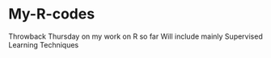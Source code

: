 # My-R-codes
Throwback Thursday on my work on R so far
Will include mainly Supervised Learning Techniques

